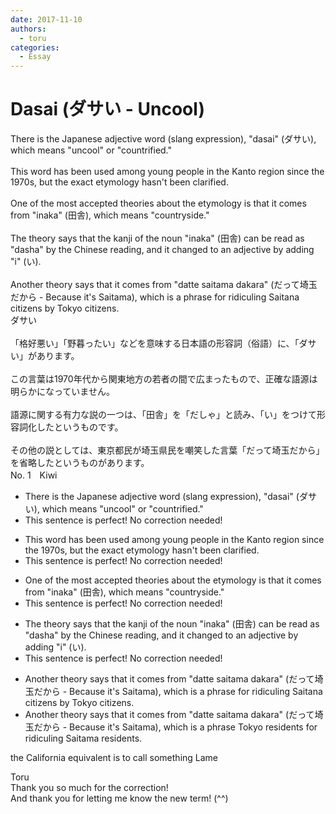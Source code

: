 ```yaml
---
date: 2017-11-10
authors:
  - toru
categories:
  - Essay
---
```


<h1 id="subject_show">Dasai (ダサい - Uncool)</h1>
<div class="date" hidden>Nov 10, 2017 15:52</div>
<div id="post"><div id="body_show_ori">
There is the Japanese adjective word (slang expression), "dasai" (ダサい), which means "uncool" or "countrified."<br/><br/>This word has been used among young people in the Kanto region since the 1970s, but the exact etymology hasn't been clarified.<br/><br/>One of the most accepted theories about the etymology is that it comes from "inaka" (田舎), which means "countryside."<br/><br/>The theory says that the kanji of the noun "inaka" (田舎) can be read as "dasha" by the Chinese reading, and it changed to an adjective by adding "i" (い).<br/><br/>Another theory says that it comes from "datte saitama dakara" (だって埼玉だから - Because it's Saitama), which is a phrase for ridiculing Saitana citizens by Tokyo citizens.
</div></div>

<!-- more -->

<div id="post_ja"><div id="body_show_mo">
ダサい<br/><br/>「格好悪い」「野暮ったい」などを意味する日本語の形容詞（俗語）に、「ダサい」があります。<br/><br/>この言葉は1970年代から関東地方の若者の間で広まったもので、正確な語源は明らかになっていません。<br/><br/>語源に関する有力な説の一つは、「田舎」を「だしゃ」と読み、「い」をつけて形容詞化したというものです。<br/><br/>その他の説としては、東京都民が埼玉県民を嘲笑した言葉「だって埼玉だから」を省略したというものがあります。
</div></div>
<div id="block"><div class="first_name"> No. 1　<span class="just_name">Kiwi</span></div><div id="block2">
<ul class="correction_field">
<li class="incorrect">There is the Japanese adjective word (slang expression), "dasai" (ダサい), which means "uncool" or "countrified."</li>
<li class="corrected perfect">This sentence is perfect! No correction needed!</li>
</ul>
<ul class="correction_field">
<li class="incorrect">This word has been used among young people in the Kanto region since the 1970s, but the exact etymology hasn't been clarified.</li>
<li class="corrected perfect">This sentence is perfect! No correction needed!</li>
</ul>
<ul class="correction_field">
<li class="incorrect">One of the most accepted theories about the etymology is that it comes from "inaka" (田舎), which means "countryside."</li>
<li class="corrected perfect">This sentence is perfect! No correction needed!</li>
</ul>
<ul class="correction_field">
<li class="incorrect">The theory says that the kanji of the noun "inaka" (田舎) can be read as "dasha" by the Chinese reading, and it changed to an adjective by adding "i" (い).</li>
<li class="corrected perfect">This sentence is perfect! No correction needed!</li>
</ul>
<ul class="correction_field">
<li class="incorrect">Another theory says that it comes from "datte saitama dakara" (だって埼玉だから - Because it's Saitama), which is a phrase for ridiculing Saitana citizens by Tokyo citizens.</li>
<li class="corrected correct">
Another theory says that it comes from "datte saitama dakara" (だって埼玉だから - Because it's Saitama), which is a phrase <span class="f_blue">Tokyo residents for ridiculing Saitama residents</span>.
</li>
</ul>
<p class="comment_small">
 the California equivalent is to call something Lame
</p>

</div><div class="name"><span class="just_name">Toru</span><br>
Thank you so much for the correction!<br/>And thank you for letting me know the new term! (^^)
</div>
</div>
